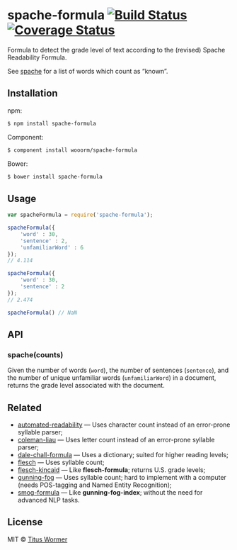 # spache-formula [![Build Status](https://img.shields.io/travis/wooorm/spache-formula.svg?style=flat)](https://travis-ci.org/wooorm/spache-formula) [![Coverage Status](https://img.shields.io/coveralls/wooorm/spache-formula.svg?style=flat)](https://coveralls.io/r/wooorm/spache-formula?branch=master)

Formula to detect the grade level of text according to the (revised) Spache Readability Formula.

See [spache](https://github.com/wooorm/spache) for a list of words which count as “known”.

## Installation

npm:
```sh
$ npm install spache-formula
```

Component:
```sh
$ component install wooorm/spache-formula
```

Bower:
```sh
$ bower install spache-formula
```

## Usage

```js
var spacheFormula = require('spache-formula');

spacheFormula({
    'word' : 30,
    'sentence' : 2,
    'unfamiliarWord' : 6
});
// 4.114

spacheFormula({
    'word' : 30,
    'sentence' : 2
});
// 2.474

spacheFormula() // NaN
```

## API

### spache(counts)

Given the number of words (`word`), the number of sentences (`sentence`), and the number of unique unfamiliar words (`unfamiliarWord`) in a document, returns the grade level associated with the document.

## Related

- [automated-readability](https://github.com/wooorm/automated-readability) — Uses character count instead of an error-prone syllable parser;
- [coleman-liau](https://github.com/wooorm/coleman-liau) — Uses letter count instead of an error-prone syllable parser;
- [dale-chall-formula](https://github.com/wooorm/dale-chall-formula) — Uses a dictionary; suited for higher reading levels;
- [flesch](https://github.com/wooorm/flesch) — Uses syllable count;
- [flesch-kincaid](https://github.com/wooorm/flesch-kincaid) — Like **flesch-formula**; returns U.S. grade levels;
- [gunning-fog](https://github.com/wooorm/gunning-fog) — Uses syllable count; hard to implement with a computer (needs POS-tagging and Named Entity Recognition);
- [smog-formula](https://github.com/wooorm/smog-formula) — Like **gunning-fog-index**; without the need for advanced NLP tasks.

## License

MIT © [Titus Wormer](http://wooorm.com)
